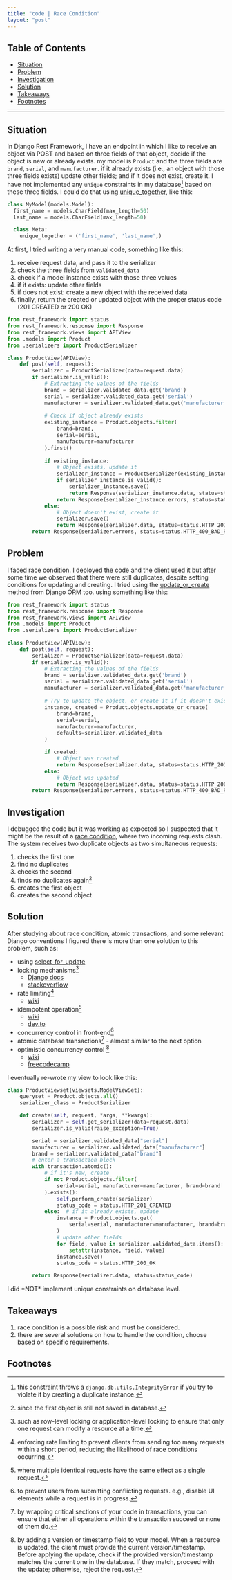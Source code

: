 ```yaml
---
title: "code | Race Condition"
layout: "post"
---
```


## Table of Contents
- [Situation](#situation)
- [Problem](#problem)
- [Investigation](#investigation)
- [Solution](#solution)
- [Takeaways](#takeaways)
- [Footnotes](#footnotes)

---

## Situation
In Django Rest Framework, I have an endpoint in which I like to receive an object via POST and based on three fields of that object, decide if the object is new or already exists. my model is `Product` and the three fields are `brand`, `serial`, and `manufacturer`. if it already exists (i.e., an object with those three fields exists) update other fields; and if it does not exist, create it. I have not implemented any `unique` constraints in my database[^1] based on these three fields. I could do that using [unique_together](https://docs.djangoproject.com/en/5.0/ref/models/options/#unique-together), like this:
```python
class MyModel(models.Model):
  first_name = models.CharField(max_length=50)
  last_name = models.CharField(max_length=50)

  class Meta:
    unique_together = ('first_name', 'last_name',)
```


At first, I tried writing a very manual code, something like this:
1. receive request data, and pass it to the serializer
2. check the three fields from `validated_data`
3. check if a model instance exists with those three values
4. if it exists: update other fields
5. if does not exist: create a new object with the received data
6. finally, return the created or updated object with the proper status code (201 CREATED or 200 OK)

```python
from rest_framework import status
from rest_framework.response import Response
from rest_framework.views import APIView
from .models import Product
from .serializers import ProductSerializer

class ProductView(APIView):
    def post(self, request):
        serializer = ProductSerializer(data=request.data)
        if serializer.is_valid():
            # Extracting the values of the fields
            brand = serializer.validated_data.get('brand')
            serial = serializer.validated_data.get('serial')
            manufacturer = serializer.validated_data.get('manufacturer')
            
            # Check if object already exists
            existing_instance = Product.objects.filter(
                brand=brand,
                serial=serial,
                manufacturer=manufacturer
            ).first()
            
            if existing_instance:
                # Object exists, update it
                serializer_instance = ProductSerializer(existing_instance, data=request.data)
                if serializer_instance.is_valid():
                    serializer_instance.save()
                    return Response(serializer_instance.data, status=status.HTTP_200_OK)
                return Response(serializer_instance.errors, status=status.HTTP_400_BAD_REQUEST)
            else:
                # Object doesn't exist, create it
                serializer.save()
                return Response(serializer.data, status=status.HTTP_201_CREATED)
        return Response(serializer.errors, status=status.HTTP_400_BAD_REQUEST)
```

## Problem
I faced race condition. I deployed the code and the client used it but after some time we observed that there were still duplicates, despite setting conditions for updating and creating.
I tried using the [update_or_create](https://docs.djangoproject.com/en/5.0/ref/models/querysets/#update-or-create) method from Django ORM too. using something like this:
```python
from rest_framework import status
from rest_framework.response import Response
from rest_framework.views import APIView
from .models import Product
from .serializers import ProductSerializer

class ProductView(APIView):
    def post(self, request):
        serializer = ProductSerializer(data=request.data)
        if serializer.is_valid():
            # Extracting the values of the fields
            brand = serializer.validated_data.get('brand')
            serial = serializer.validated_data.get('serial')
            manufacturer = serializer.validated_data.get('manufacturer')
            
            # Try to update the object, or create it if it doesn't exist
            instance, created = Product.objects.update_or_create(
                brand=brand,
                serial=serial,
                manufacturer=manufacturer,
                defaults=serializer.validated_data
            )

            if created:
                # Object was created
                return Response(serializer.data, status=status.HTTP_201_CREATED)
            else:
                # Object was updated
                return Response(serializer.data, status=status.HTTP_200_OK)
        return Response(serializer.errors, status=status.HTTP_400_BAD_REQUEST)

```

## Investigation
I debugged the code but it was working as expected so I suspected that it might be the result of a [race condition](https://en.wikipedia.org/wiki/Race_condition), where two incoming requests clash.
The system receives two duplicate objects as two simultaneous requests:
1. checks the first one
2. find no duplicates
3. checks the second
4. finds no duplicates again[^2]
5. creates the first object
6. creates the second object

## Solution
After studying about race condition, atomic transactions, and some relevant Django conventions I figured there is more than one solution to this problem, such as:
- using [select_for_update](https://docs.djangoproject.com/en/5.0/ref/models/querysets/#select-for-update)
- locking mechanisms[^3]
  - [Django docs](https://docs.djangoproject.com/en/5.0/topics/db/transactions/#controlling-transactions-explicitly)
  - [stackoverflow](https://stackoverflow.com/questions/42520917/does-django-atomic-transaction-lock-the-database)
- rate limiting[^4]
  - [wiki](https://en.wikipedia.org/wiki/Rate_limiting)
- idempotent operation[^5]
  - [wiki](https://www.google.com/url?sa=t&source=web&rct=j&opi=89978449&url=https://en.wikipedia.org/wiki/Idempotence&ved=2ahUKEwicupLsuYuFAxXpXvEDHX12CdMQFnoECCgQAQ&usg=AOvVaw2tBKzMM7JWe5m8N5lGXEiY)
  - [dev.to](https://dev.to/ck3130/idempotence-and-post-requests-in-django-2bbf)
- concurrency control in front-end[^6]
- atomic database transactions[^7] - almost similar to the next option
- optimistic concurrency control [^8]
  - [wiki](https://en.wikipedia.org/wiki/Optimistic_concurrency_control)
  - [freecodecamp](https://www.freecodecamp.org/news/how-databases-guarantee-isolation/)

I eventually re-wrote my view to look like this:
```python
class ProductViewset(viewsets.ModelViewSet):
    queryset = Product.objects.all()
    serializer_class = ProductSerializer

    def create(self, request, *args, **kwargs):
        serializer = self.get_serializer(data=request.data)
        serializer.is_valid(raise_exception=True)

        serial = serializer.validated_data["serial"]
        manufacturer = serializer.validated_data["manufacturer"]
        brand = serializer.validated_data["brand"]
        # enter a transaction block
        with transaction.atomic():
            # if it's new, create
            if not Product.objects.filter(
                serial=serial, manufacturer=manufacturer, brand=brand
            ).exists():
                self.perform_create(serializer)
                status_code = status.HTTP_201_CREATED
            else:  # if it already exists, update
                instance = Product.objects.get(
                    serial=serial, manufacturer=manufacturer, brand=brand
                )
                # update other fields
                for field, value in serializer.validated_data.items():
                    setattr(instance, field, value)
                instance.save()
                status_code = status.HTTP_200_OK

        return Response(serializer.data, status=status_code)
```
I did \*NOT\* implement unique constraints on database level.

## Takeaways
1. race condition is a possible risk and must be considered.
2. there are several solutions on how to handle the condition, choose based on specific requirements.

## Footnotes
[^1]: this constraint throws a `django.db.utils.IntegrityError` if you try to violate it by creating a duplicate instance.
[^2]: since the first object is still not saved in database.
[^3]: such as row-level locking or application-level locking to ensure that only one request can modify a resource at a time.
[^4]: enforcing rate limiting to prevent clients from sending too many requests within a short period, reducing the likelihood of race conditions occurring.
[^5]: where multiple identical requests have the same effect as a single request.
[^6]: to prevent users from submitting conflicting requests. e.g., disable UI elements while a request is in progress.
[^7]: by wrapping critical sections of your code in transactions, you can ensure that either all operations within the transaction succeed or none of them do.
[^8]: by adding a version or timestamp field to your model. When a resource is updated, the client must provide the current version/timestamp. Before applying the update, check if the provided version/timestamp matches the current one in the database. If they match, proceed with the update; otherwise, reject the request.
